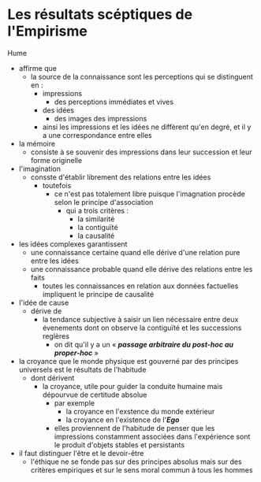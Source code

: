 # Les résultats scéptiques de l'Empirisme

Hume
- affirme que
  - la source de la connaissance sont les perceptions qui se distinguent en :
    - impressions
      - des perceptions immédiates et vives
    - des idées
      - des images des impressions
    - ainsi les impressions et les idées ne diffèrent qu'en degré, et il y a une correspondance entre elles
- la mémoire
  - consiste à se souvenir des impressions dans leur succession et leur forme originelle
- l'imagination
  - consste d'établir librement des relations entre les idées
    - toutefois
      - ce n'est pas totalement libre puisque l'imagnation procède selon le principe d'association
        - qui a trois critères :
          - la similarité
          - la contiguïté
          - la causalité
- les idées complexes garantissent
  - une connaissance certaine quand elle dérive d'une relation pure entre les idées
  - une connaissance probable quand elle dérive des relations entre les faits
    - toutes les connaissances en relation aux données factuelles impliquent le principe de causalité 
- l'idée de cause
  - dérive de 
    - la tendance subjective à saisir un lien nécessaire entre deux évenements dont on observe la contiguïté et les successions reglères 
      - on dit qu'il y a un « ***passage arbitraire du post-hoc au proper-hoc*** »
- la croyance que le monde physique est gouverné par des principes universels est le résultats de l'habitude
  - dont dérivent
    - la croyance, utile pour guider la conduite humaine mais dépourvue de certitude absolue
      - par exemple
        - la croyance en l'exstence du monde extérieur
        - la croyance en l'existence de l'***Ego***
      - elles proviennent de l'habitude de penser que les impressions constamment associées dans l'expérience sont le produit d'objets stables et persistants
- il faut distinguer l'être et le devoir-être
  - l'éthique ne se fonde pas sur des principes absolus mais sur des critères empiriques et sur le sens moral commun à tous les hommes            
